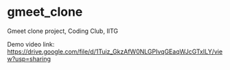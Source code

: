 # gmeet_clone

Gmeet clone project, Coding Club, IITG

Demo video link: https://drive.google.com/file/d/1Tuiz_GkzAfW0NLGPIvqGEaqWJcGTxILY/view?usp=sharing

